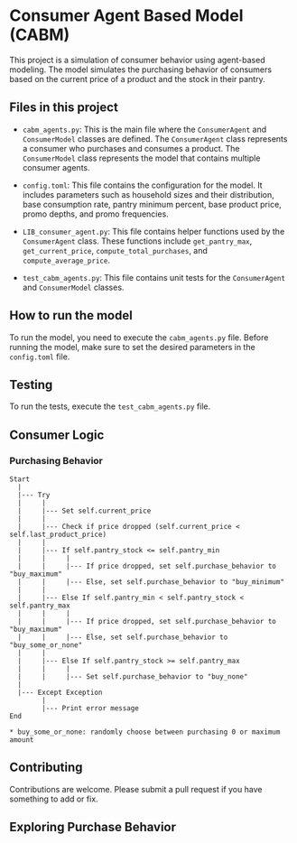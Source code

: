# Consumer Agent Based Model (CABM)

This project is a simulation of consumer behavior using agent-based modeling. The model simulates the purchasing behavior of consumers based on the current price of a product and the stock in their pantry.

## Files in this project

- `cabm_agents.py`: This is the main file where the `ConsumerAgent` and `ConsumerModel` classes are defined. The `ConsumerAgent` class represents a consumer who purchases and consumes a product. The `ConsumerModel` class represents the model that contains multiple consumer agents.

- `config.toml`: This file contains the configuration for the model. It includes parameters such as household sizes and their distribution, base consumption rate, pantry minimum percent, base product price, promo depths, and promo frequencies.

- `LIB_consumer_agent.py`: This file contains helper functions used by the `ConsumerAgent` class. These functions include `get_pantry_max`, `get_current_price`, `compute_total_purchases`, and `compute_average_price`.

- `test_cabm_agents.py`: This file contains unit tests for the `ConsumerAgent` and `ConsumerModel` classes.

## How to run the model

To run the model, you need to execute the `cabm_agents.py` file. Before running the model, make sure to set the desired parameters in the `config.toml` file.

## Testing

To run the tests, execute the `test_cabm_agents.py` file.

## Consumer Logic

### Purchasing Behavior
```
Start
  |
  |--- Try
  |     |
  |     |--- Set self.current_price
  |     |
  |     |--- Check if price dropped (self.current_price < self.last_product_price)
  |     |
  |     |--- If self.pantry_stock <= self.pantry_min
  |     |     |
  |     |     |--- If price dropped, set self.purchase_behavior to "buy_maximum"
  |     |     |--- Else, set self.purchase_behavior to "buy_minimum"
  |     |
  |     |--- Else If self.pantry_min < self.pantry_stock < self.pantry_max
  |     |     |
  |     |     |--- If price dropped, set self.purchase_behavior to "buy_maximum"
  |     |     |--- Else, set self.purchase_behavior to "buy_some_or_none" 
  |     |
  |     |--- Else If self.pantry_stock >= self.pantry_max
  |     |     |
  |     |     |--- Set self.purchase_behavior to "buy_none"
  |
  |--- Except Exception
        |
        |--- Print error message
End

* buy_some_or_none: randomly choose between purchasing 0 or maximum amount
```

## Contributing

Contributions are welcome. Please submit a pull request if you have something to add or fix.
## Exploring Purchase Behavior
